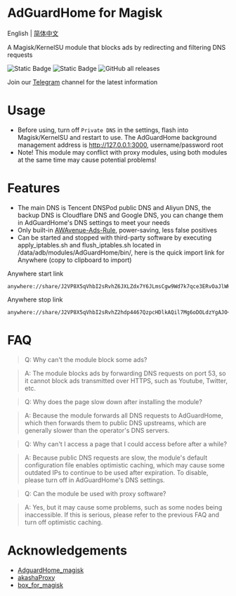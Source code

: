 # AdGuardHome for Magisk
English | [简体中文](README_zh.md)

A Magisk/KernelSU module that blocks ads by redirecting and filtering DNS requests

![Static Badge](https://img.shields.io/badge/arm--64-support-blue)
![Static Badge](https://img.shields.io/badge/arm--v7-support-blue)
![GitHub all releases](https://img.shields.io/github/downloads/twoone-3/AdguardHome/total)

Join our [Telegram](https://t.me/adguardhome_for_magisk_release) channel for the latest information

# Usage
- Before using, turn off `Private DNS` in the settings, flash into Magisk/KernelSU and restart to use. The AdGuardHome background management address is http://127.0.0.1:3000, username/password root
- Note! This module may conflict with proxy modules, using both modules at the same time may cause potential problems!

# Features
- The main DNS is Tencent DNSPod public DNS and Aliyun DNS, the backup DNS is Cloudflare DNS and Google DNS, you can change them in AdGuardHome's DNS settings to meet your needs
- Only built-in [AWAvenue-Ads-Rule](https://github.com/TG-Twilight/AWAvenue-Ads-Rule), power-saving, less false positives
- Can be started and stopped with third-party software by executing apply_iptables.sh and flush_iptables.sh located in /data/adb/modules/AdGuardHome/bin/, here is the quick import link for Anywhere (copy to clipboard to import)

Anywhere start link
```
anywhere://share/J2VP8X5qVhbI2sRvhZ6JXLZdx7Y6JLmsCgw9Wd7k7qce3ERvOaJlWHt61Y8oalvceraVdBkTbIymWLyhgxRQLeICFi3/GKuZYkqPJ3A6WQ8+xW4nTvmC9SwzER2X/9PFEtjgZsphvy2R8suN6BOE3Pm10gwmsdoLwCuLxs0uIA2VmP25Ur1GHTCogIgJoWBpJpz0QT1/LvBtNXXdFwkilQNF8VvcKAO3cgKns+I3hUk0T2rbsjVfj4UwxgYxi5Yg9yiV53hOzIzVZ9uZki3uy6TNTnThFXM+Hg88m8dron/cJM9Qg5Y979j0YTVrA9XakpnXKlF7UvaDM85FSjXZpkXCzbn00lWcvQ==
```
Anywhere stop link
```
anywhere://share/J2VP8X5qVhbI2sRvhZ2hdp4467QzpcHDlkAQil7Mg6oDOLdzYgAJO+9fKKenP2M28XWZ71jveGDq1E/sCmMAhBqd5N04LZkJp0EYtrFp7Vw9xPsYBhlmwlaKWljr9iIAMGWOulpW7Zzhm/tpfaDIKjweOGfIsONgcoWq89Idmb215WTrhfju+OeoNqDicBqrOLI5iyI8fTCQifRm7m7hq53WMgN/BoYbWnyE34AeVO2hq5btVggCTBGunrftXnlweSY4ngaN8CmhTlDWQeyjMJRZMooTPHwcQm3fisvBY6McMaVV5lSLHBe+MNaK1EwnzQ0RjNJh/3eoVGQJgUUyN8swAmtakrwaNA==
```

# FAQ
> Q: Why can't the module block some ads?

> A: The module blocks ads by forwarding DNS requests on port 53, so it cannot block ads transmitted over HTTPS, such as Youtube, Twitter, etc.

> Q: Why does the page slow down after installing the module?

> A: Because the module forwards all DNS requests to AdGuardHome, which then forwards them to public DNS upstreams, which are generally slower than the operator's DNS servers.

> Q: Why can't I access a page that I could access before after a while?

> A: Because public DNS requests are slow, the module's default configuration file enables optimistic caching, which may cause some outdated IPs to continue to be used after expiration. To disable, please turn off in AdGuardHome's DNS settings.

> Q: Can the module be used with proxy software?

> A: Yes, but it may cause some problems, such as some nodes being inaccessible. If this is serious, please refer to the previous FAQ and turn off optimistic caching.

# Acknowledgements
- [AdguardHome_magisk](https://github.com/410154425/AdGuardHome_magisk)
- [akashaProxy](https://github.com/ModuleList/akashaProxy)
- [box_for_magisk](https://github.com/taamarin/box_for_magisk)